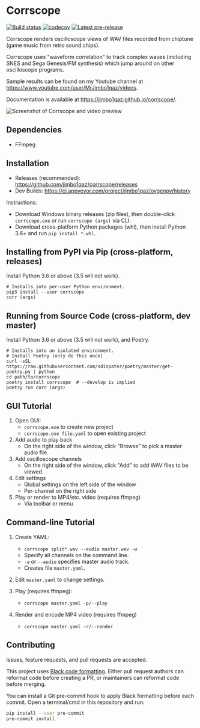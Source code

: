 # Corrscope

[![Build status](https://ci.appveyor.com/api/projects/status/awiajnwd6a4uhu37/branch/master?svg=true)](https://ci.appveyor.com/project/jimbo1qaz/ovgenpy/branch/master)
[![codecov](https://codecov.io/gh/jimbo1qaz/corrscope/branch/master/graph/badge.svg)](https://codecov.io/gh/jimbo1qaz/corrscope)
[![Latest pre-release](https://img.shields.io/github/release-pre/jimbo1qaz/corrscope.svg)](https://github.com/jimbo1qaz/corrscope/releases)

Corrscope renders oscilloscope views of WAV files recorded from chiptune (game music from retro sound chips).

Corrscope uses "waveform correlation" to track complex waves (including SNES and Sega Genesis/FM synthesis) which jump around on other oscilloscope programs.

Sample results can be found on my Youtube channel at https://www.youtube.com/user/MrJimbo1qaz/videos.

Documentation is available at https://jimbo1qaz.github.io/corrscope/.

![Screenshot of Corrscope and video preview](docs/images/corrscope-screenshot.png?raw=true)

## Dependencies

- FFmpeg

## Installation

- Releases (recommended): https://github.com/jimbo1qaz/corrscope/releases
- Dev Builds: https://ci.appveyor.com/project/jimbo1qaz/ovgenpy/history

Instructions:

- Download Windows binary releases (zip files), then double-click `corrscope.exe` or run `corrscope (args)` via CLI.
- Download cross-platform Python packages (whl), then install Python 3.6+ and run `pip install *.whl`.

## Installing from PyPI via Pip (cross-platform, releases)

Install Python 3.6 or above (3.5 will not work).

```shell
# Installs into per-user Python environment.
pip3 install --user corrscope
corr (args)
```

## Running from Source Code (cross-platform, dev master)

Install Python 3.6 or above (3.5 will not work), and Poetry.

```shell
# Installs into an isolated environment.
# Install Poetry (only do this once)
curl -sSL https://raw.githubusercontent.com/sdispater/poetry/master/get-poetry.py | python
cd path/to/corrscope
poetry install corrscope  # --develop is implied
poetry run corr (args)
```

## GUI Tutorial

1. Open GUI:
    - `corrscope.exe` to create new project
    - `corrscope.exe file.yaml` to open existing project
1. Add audio to play back
    - On the right side of the window, click "Browse" to pick a master audio file.
1. Add oscilloscope channels
    - On the right side of the window, click "Add" to add WAV files to be viewed.
1. Edit settings
    - Global settings on the left side of the window
    - Per-channel on the right side
1. Play or render to MP4/etc. video (requires ffmpeg)
    - Via toolbar or menu

## Command-line Tutorial

1. Create YAML:
    - `corrscope split*.wav --audio master.wav -w`
    - Specify all channels on the command line.
    - `-a` or `--audio` specifies master audio track.
    - Creates file `master.yaml`.

1. Edit `master.yaml` to change settings.

1. Play (requires ffmpeg):
    - `corrscope master.yaml -p/--play`

1. Render and encode MP4 video (requires ffmpeg)
    - `corrscope master.yaml -r/--render`

## Contributing

Issues, feature requests, and pull requests are accepted.

This project uses [Black code formatting](https://github.com/ambv/black). Either pull request authors can reformat code before creating a PR, or maintainers can reformat code before merging.

You can install a Git pre-commit hook to apply Black formatting before each commit. Open a terminal/cmd in this repository and run:

```sh
pip install --user pre-commit
pre-commit install
```
